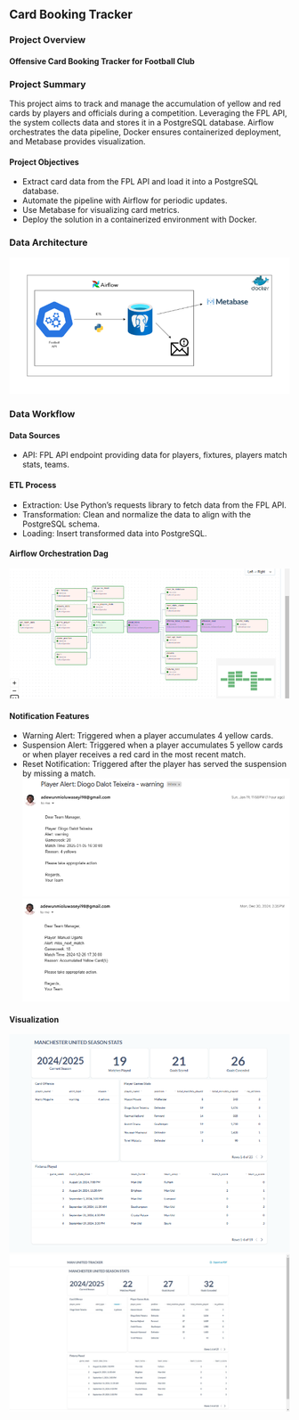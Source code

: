 ## Card Booking Tracker
### Project Overview
#### Offensive Card Booking Tracker for Football Club

### Project Summary
This project aims to track and manage the accumulation of yellow and red cards by players and officials during a competition. Leveraging the FPL API, the system collects data and stores it in a PostgreSQL database. Airflow orchestrates the data pipeline, Docker ensures containerized deployment, and Metabase provides visualization.

#### Project Objectives
- Extract card data from the FPL API and load it into a PostgreSQL database.
- Automate the pipeline with Airflow for periodic updates.
- Use Metabase for visualizing card metrics.
- Deploy the solution in a containerized environment with Docker.

### Data Architecture
![workflow](/asset/epl_architecture.png)

### Data Workflow
#### Data Sources
- API: FPL API endpoint providing data for players, fixtures, players match stats, teams.
#### ETL Process
- Extraction:
    Use Python’s requests library to fetch data from the FPL API.
- Transformation:
    Clean and normalize the data to align with the PostgreSQL schema.
- Loading:
    Insert transformed data into PostgreSQL.
#### Airflow Orchestration Dag
![dag](/asset/dag_flow_tracker.png)

#### Notification Features
- Warning Alert:
    Triggered when a player accumulates 4 yellow cards.
- Suspension Alert:
    Triggered when a player accumulates 5 yellow cards or when player receives a red card in the most recent match.
- Reset Notification:
    Triggered after the player has served the suspension by missing a match.
![notify1](/asset/offence_notification.png)
![notify2](/asset/offence_notification2.png)

#### Visualization
![viz](/asset/tracker_viz.png)
![viz2](/asset/tracker_viz2.png)

